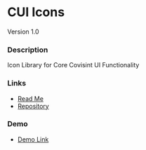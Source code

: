 # CUI Icons
Version 1.0


### Description
Icon Library for Core Covisint UI Functionality

### Links
* [Read Me](https://github.com/thirdwavellc/cui-icons/blob/master/README.md)
* [Repository](https://github.com/thirdwavellc/cui-icons)

### Demo
* [Demo Link](http://cui.covisint.qa.thirdwavellc.com/cui-ng-0.0.1-SNAPSHOT/build/index.html#/wizard)